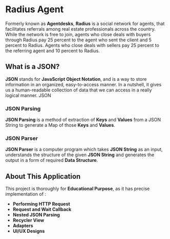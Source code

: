 # Radius Agent

Formerly known as **Agentdesks**, **Radius** is a social network for agents, that facilitates referrals among real estate professionals across the country. While the network is free to join, agents who close deals with buyers through Radius pay 25 percent to the agent who sent the client and 5 percent to Radius. Agents who close deals with sellers pay 25 percent to the referring agent and 10 percent to Radius.

## What is a JSON? 

**JSON** stands for **JavaScript Object Notation**, and is a way to store information in an organized, easy-to-access manner. In a nutshell, it gives us a human-readable collection of data that we can access in a really logical manner. JSON

### JSON Parsing

**JSON Parsing** is a method of extraction of **Keys** and **Values** from a JSON String to generate a Map of those **Keys** and **Values**.

### JSON Parser

**JSON Parser** is a computer program which takes **JSON String** as an input, understands the structure of the given **JSON String** and generates the output in a form of required **Data Structure**.

## About This Application

This project is thoroughly for **Educational Purpose**, as it has precise implementation of :

- **Performing HTTP Request**
- **Request and Wait Callback**
- **Nested JSON Parsing**
- **Recycler View**
- **Adapters**
- **UI/UX Designs**


